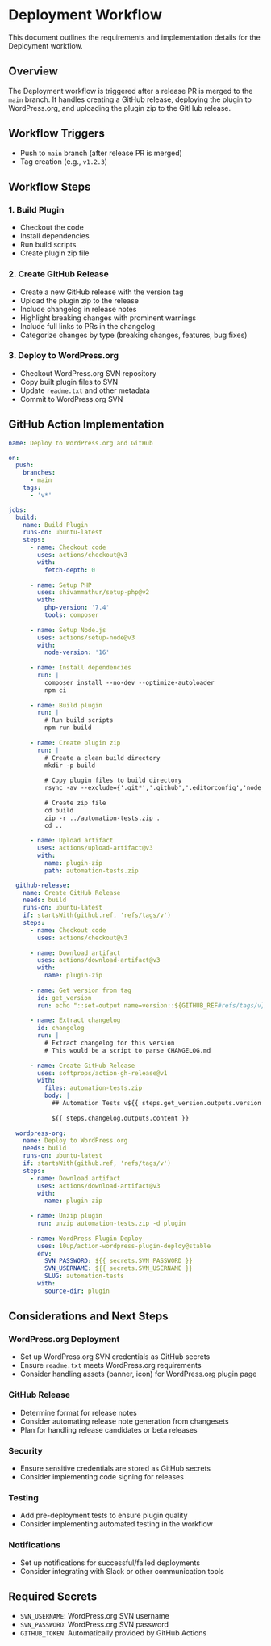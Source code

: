 # Deployment Workflow

This document outlines the requirements and implementation details for the Deployment workflow.

## Overview

The Deployment workflow is triggered after a release PR is merged to the `main` branch. It handles creating a GitHub release, deploying the plugin to WordPress.org, and uploading the plugin zip to the GitHub release.

## Workflow Triggers

- Push to `main` branch (after release PR is merged)
- Tag creation (e.g., `v1.2.3`)

## Workflow Steps

### 1. Build Plugin

- Checkout the code
- Install dependencies
- Run build scripts
- Create plugin zip file

### 2. Create GitHub Release

- Create a new GitHub release with the version tag
- Upload the plugin zip to the release
- Include changelog in release notes
- Highlight breaking changes with prominent warnings
- Include full links to PRs in the changelog
- Categorize changes by type (breaking changes, features, bug fixes)

### 3. Deploy to WordPress.org

- Checkout WordPress.org SVN repository
- Copy built plugin files to SVN
- Update `readme.txt` and other metadata
- Commit to WordPress.org SVN

## GitHub Action Implementation

```yaml
name: Deploy to WordPress.org and GitHub

on:
  push:
    branches:
      - main
    tags:
      - 'v*'

jobs:
  build:
    name: Build Plugin
    runs-on: ubuntu-latest
    steps:
      - name: Checkout code
        uses: actions/checkout@v3
        with:
          fetch-depth: 0
          
      - name: Setup PHP
        uses: shivammathur/setup-php@v2
        with:
          php-version: '7.4'
          tools: composer
          
      - name: Setup Node.js
        uses: actions/setup-node@v3
        with:
          node-version: '16'
          
      - name: Install dependencies
        run: |
          composer install --no-dev --optimize-autoloader
          npm ci
          
      - name: Build plugin
        run: |
          # Run build scripts
          npm run build
          
      - name: Create plugin zip
        run: |
          # Create a clean build directory
          mkdir -p build
          
          # Copy plugin files to build directory
          rsync -av --exclude={'.git*','.github','.editorconfig','node_modules','tests','build'} ./ build/
          
          # Create zip file
          cd build
          zip -r ../automation-tests.zip .
          cd ..
          
      - name: Upload artifact
        uses: actions/upload-artifact@v3
        with:
          name: plugin-zip
          path: automation-tests.zip

  github-release:
    name: Create GitHub Release
    needs: build
    runs-on: ubuntu-latest
    if: startsWith(github.ref, 'refs/tags/v')
    steps:
      - name: Checkout code
        uses: actions/checkout@v3
          
      - name: Download artifact
        uses: actions/download-artifact@v3
        with:
          name: plugin-zip
          
      - name: Get version from tag
        id: get_version
        run: echo "::set-output name=version::${GITHUB_REF#refs/tags/v}"
          
      - name: Extract changelog
        id: changelog
        run: |
          # Extract changelog for this version
          # This would be a script to parse CHANGELOG.md
          
      - name: Create GitHub Release
        uses: softprops/action-gh-release@v1
        with:
          files: automation-tests.zip
          body: |
            ## Automation Tests v${{ steps.get_version.outputs.version }}
            
            ${{ steps.changelog.outputs.content }}
          
  wordpress-org:
    name: Deploy to WordPress.org
    needs: build
    runs-on: ubuntu-latest
    if: startsWith(github.ref, 'refs/tags/v')
    steps:
      - name: Download artifact
        uses: actions/download-artifact@v3
        with:
          name: plugin-zip
          
      - name: Unzip plugin
        run: unzip automation-tests.zip -d plugin
          
      - name: WordPress Plugin Deploy
        uses: 10up/action-wordpress-plugin-deploy@stable
        env:
          SVN_PASSWORD: ${{ secrets.SVN_PASSWORD }}
          SVN_USERNAME: ${{ secrets.SVN_USERNAME }}
          SLUG: automation-tests
        with:
          source-dir: plugin
```

## Considerations and Next Steps

### WordPress.org Deployment

- Set up WordPress.org SVN credentials as GitHub secrets
- Ensure `readme.txt` meets WordPress.org requirements
- Consider handling assets (banner, icon) for WordPress.org plugin page

### GitHub Release

- Determine format for release notes
- Consider automating release note generation from changesets
- Plan for handling release candidates or beta releases

### Security

- Ensure sensitive credentials are stored as GitHub secrets
- Consider implementing code signing for releases

### Testing

- Add pre-deployment tests to ensure plugin quality
- Consider implementing automated testing in the workflow

### Notifications

- Set up notifications for successful/failed deployments
- Consider integrating with Slack or other communication tools

## Required Secrets

- `SVN_USERNAME`: WordPress.org SVN username
- `SVN_PASSWORD`: WordPress.org SVN password
- `GITHUB_TOKEN`: Automatically provided by GitHub Actions 